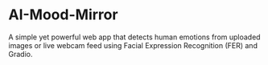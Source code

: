 # AI-Mood-Mirror
A simple yet powerful web app that detects human emotions from uploaded images or live webcam feed using Facial Expression Recognition (FER) and Gradio.
